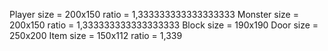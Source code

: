 Player size = 200x150 ratio  = 1,333333333333333333
Monster size = 200x150 ratio = 1,333333333333333333
Block size = 190x190
Door size = 250x200
Item size = 150x112 ratio = 1,339
